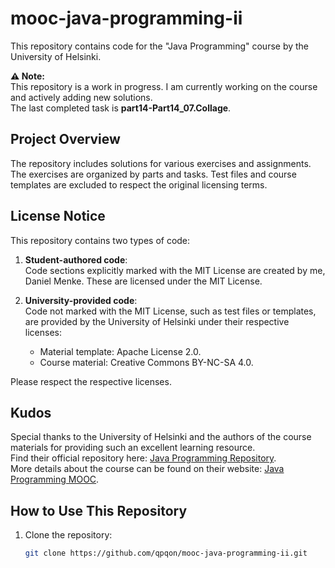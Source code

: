 # mooc-java-programming-ii

This repository contains code for the  "Java Programming" course by the University of Helsinki.

**⚠️ Note:**  
This repository is a work in progress. I am currently working on the course and actively adding new solutions.  
The last completed task is **part14-Part14_07.Collage**.

## Project Overview

The repository includes solutions for various exercises and assignments. The exercises are organized by parts and tasks.
Test files and course templates are excluded to respect the original licensing terms.

## License Notice

This repository contains two types of code:

1. **Student-authored code**:  
   Code sections explicitly marked with the MIT License are created by me, Daniel Menke. These are licensed under the MIT License.

2. **University-provided code**:  
   Code not marked with the MIT License, such as test files or templates, are provided by the University of Helsinki under their respective licenses:
   - Material template: Apache License 2.0.
   - Course material: Creative Commons BY-NC-SA 4.0.

Please respect the respective licenses.

## Kudos

Special thanks to the University of Helsinki and the authors of the course materials for providing such an excellent learning resource.  
Find their official repository here: [Java Programming Repository](https://github.com/rage/java-programming).  
More details about the course can be found on their website: [Java Programming MOOC](https://java-programming.mooc.fi/).

## How to Use This Repository

1. Clone the repository:
   ```bash
   git clone https://github.com/qpqon/mooc-java-programming-ii.git
